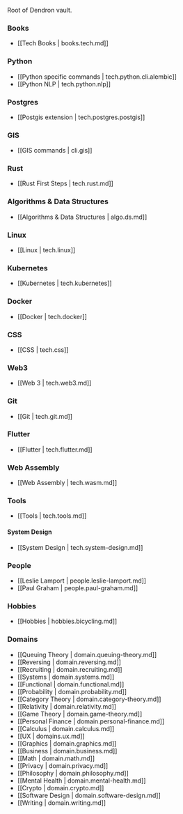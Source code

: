 
Root of Dendron vault.

### Books

- [[Tech Books | books.tech.md]]

### Python

- [[Python specific commands | tech.python.cli.alembic]]
- [[Python NLP | tech.python.nlp]]

### Postgres

- [[Postgis extension | tech.postgres.postgis]]

### GIS

- [[GIS commands | cli.gis]]

### Rust

- [[Rust First Steps | tech.rust.md]]

### Algorithms & Data Structures

- [[Algorithms & Data Structures | algo.ds.md]]

### Linux

- [[Linux | tech.linux]]

### Kubernetes

- [[Kubernetes | tech.kubernetes]]

### Docker

- [[Docker | tech.docker]]

### CSS

- [[CSS | tech.css]]

### Web3

- [[Web 3 | tech.web3.md]]

### Git

- [[Git | tech.git.md]]

### Flutter

- [[Flutter | tech.flutter.md]]

### Web Assembly

- [[Web Assembly | tech.wasm.md]]

### Tools

- [[Tools | tech.tools.md]]

#### System Design

- [[System Design | tech.system-design.md]]

### People

- [[Leslie Lamport | people.leslie-lamport.md]]
- [[Paul Graham | people.paul-graham.md]]

### Hobbies

- [[Hobbies | hobbies.bicycling.md]]

### Domains

- [[Queuing Theory | domain.queuing-theory.md]]
- [[Reversing | domain.reversing.md]]
- [[Recruiting | domain.recruiting.md]]
- [[Systems | domain.systems.md]]
- [[Functional | domain.functional.md]]
- [[Probability |  domain.probability.md]]
- [[Category Theory | domain.category-theory.md]]
- [[Relativity | domain.relativity.md]]
- [[Game Theory | domain.game-theory.md]]
- [[Personal Finance | domain.personal-finance.md]]
- [[Calculus | domain.calculus.md]]
- [[UX | domains.ux.md]]
- [[Graphics | domain.graphics.md]]
- [[Business | domain.business.md]]
- [[Math | domain.math.md]]
- [[Privacy | domain.privacy.md]]
- [[Philosophy | domain.philosophy.md]]
- [[Mental Health | domain.mental-health.md]]
- [[Crypto | domain.crypto.md]]
- [[Software Design | domain.software-design.md]]
- [[Writing | domain.writing.md]]
